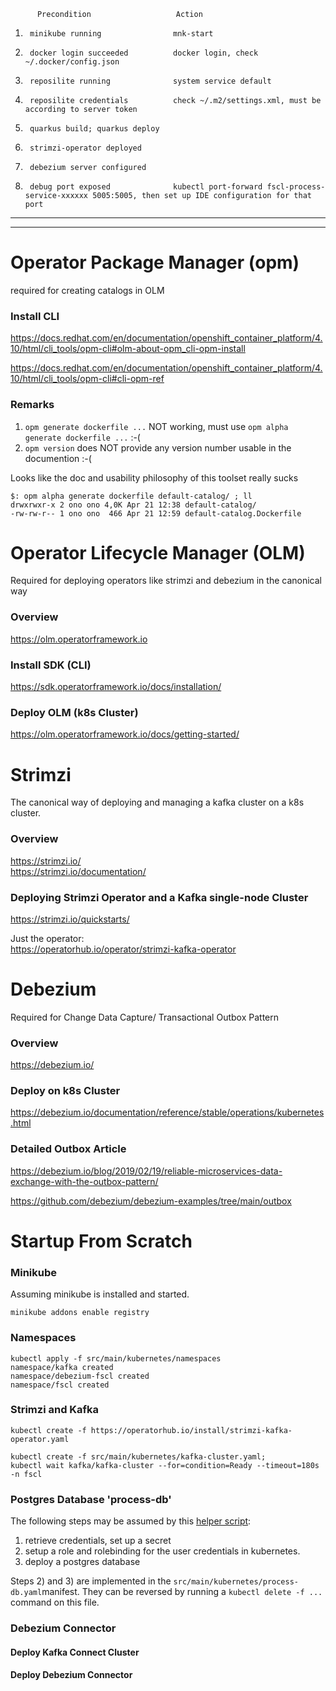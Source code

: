           Precondition                   Action

1)      minikube running                mnk-start
2)      docker login succeeded          docker login, check ~/.docker/config.json
3)      reposilite running              system service default
4)      reposilite credentials          check ~/.m2/settings.xml, must be according to server token
5)      quarkus build; quarkus deploy
6)      strimzi-operator deployed       
6)      debezium server configured
7)      debug port exposed              kubectl port-forward fscl-process-service-xxxxxx 5005:5005, then set up IDE configuration for that port
  
    
---  
---  

# Operator Package Manager (opm)

required for creating catalogs in OLM

### Install CLI

https://docs.redhat.com/en/documentation/openshift_container_platform/4.10/html/cli_tools/opm-cli#olm-about-opm_cli-opm-install

https://docs.redhat.com/en/documentation/openshift_container_platform/4.10/html/cli_tools/opm-cli#cli-opm-ref

### Remarks
1) `opm generate dockerfile ...` NOT working, must use `opm alpha generate dockerfile ...`  :-(
2) `opm version` does NOT provide any version number usable in the documention :-( 

Looks like the doc and usability philosophy of this toolset really sucks

```
$: opm alpha generate dockerfile default-catalog/ ; ll
drwxrwxr-x 2 ono ono 4,0K Apr 21 12:38 default-catalog/
-rw-rw-r-- 1 ono ono  466 Apr 21 12:59 default-catalog.Dockerfile
```

# Operator Lifecycle Manager (OLM)

Required for deploying operators like strimzi and debezium in the canonical way

### Overview
https://olm.operatorframework.io

### Install SDK (CLI) 
https://sdk.operatorframework.io/docs/installation/

### Deploy OLM (k8s Cluster) 
https://olm.operatorframework.io/docs/getting-started/



# Strimzi 

The canonical way of deploying and managing a kafka cluster on a k8s cluster.

### Overview
https://strimzi.io/  
https://strimzi.io/documentation/

### Deploying Strimzi Operator and a Kafka single-node Cluster
https://strimzi.io/quickstarts/

Just the operator:  
https://operatorhub.io/operator/strimzi-kafka-operator



# Debezium

Required for Change Data Capture/ Transactional Outbox Pattern 

### Overview
https://debezium.io/

### Deploy on k8s Cluster
https://debezium.io/documentation/reference/stable/operations/kubernetes.html


### Detailed Outbox Article 
https://debezium.io/blog/2019/02/19/reliable-microservices-data-exchange-with-the-outbox-pattern/

https://github.com/debezium/debezium-examples/tree/main/outbox


# Startup From Scratch

### Minikube

Assuming minikube is installed and started.
```
minikube addons enable registry
```  

### Namespaces

```
kubectl apply -f src/main/kubernetes/namespaces
namespace/kafka created
namespace/debezium-fscl created
namespace/fscl created
```


### Strimzi and Kafka
```
kubectl create -f https://operatorhub.io/install/strimzi-kafka-operator.yaml
```

```
kubectl create -f src/main/kubernetes/kafka-cluster.yaml;
kubectl wait kafka/kafka-cluster --for=condition=Ready --timeout=180s -n fscl
```


### Postgres Database 'process-db'

The following steps may be assumed by this [helper script](../../../utils/db-init):

1) retrieve credentials, set up a secret 
2) setup a role and rolebinding for the user credentials in kubernetes.
3) deploy a postgres database 

Steps 2) and 3) are implemented in the `src/main/kubernetes/process-db.yaml`manifest. They can be reversed by running  a `kubectl delete -f ...` command on this file.

### Debezium Connector

#### Deploy Kafka Connect Cluster

#### Deploy Debezium Connector



